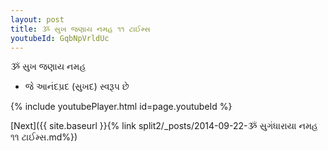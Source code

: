 ```yaml
---
layout: post
title: ૐ સુખ જણાય નમહ ૧૧ ટાઈમ્સ
youtubeId: GqbNpVrldUc
---
```

 
 
 ૐ સુખ જણાય નમહ  
 
 -  જે આનંદપ્રદ (સુખદ) સ્વરૂપ છે 
 
  
 
  
 
 
 
 
 
 


{% include youtubePlayer.html id=page.youtubeId %}
 
[Next]({{ site.baseurl }}{% link  split2/_posts/2014-09-22-ૐ સુગંધારાયા નમહ ૧૧ ટાઈમ્સ.md%})
 
